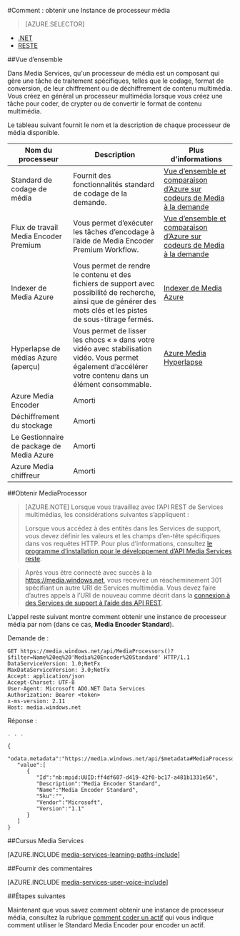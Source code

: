 <properties 
    pageTitle="Comment faire pour créer un processeur de support | Microsoft Azure" 
    description="Apprenez à créer un composant du processeur de média pour encoder, convertir le format, crypter ou décrypter le contenu multimédia pour Azure Media Services." 
    services="media-services" 
    documentationCenter="" 
    authors="Juliako" 
    manager="erikre" 
    editor=""/>

<tags 
    ms.service="media-services" 
    ms.workload="media" 
    ms.tgt_pltfrm="na" 
    ms.devlang="na" 
    ms.topic="article" 
    ms.date="09/26/2016" 
    ms.author="juliako"/>


#<a name="how-to-get-a-media-processor-instance"></a>Comment : obtenir une Instance de processeur média


> [AZURE.SELECTOR]
- [.NET](media-services-get-media-processor.md)
- [RESTE](media-services-rest-get-media-processor.md)

##<a name="overview"></a>Vue d’ensemble

Dans Media Services, qu'un processeur de média est un composant qui gère une tâche de traitement spécifiques, telles que le codage, format de conversion, de leur chiffrement ou de déchiffrement de contenu multimédia. Vous créez en général un processeur multimédia lorsque vous créez une tâche pour coder, de crypter ou de convertir le format de contenu multimédia.

Le tableau suivant fournit le nom et la description de chaque processeur de média disponible.

Nom du processeur|Description|Plus d’informations
---|---|---
Standard de codage de média|Fournit des fonctionnalités standard de codage de la demande. |[Vue d’ensemble et comparaison d’Azure sur codeurs de Media à la demande](media-services-encode-asset.md)
Flux de travail Media Encoder Premium|Vous permet d’exécuter les tâches d’encodage à l’aide de Media Encoder Premium Workflow.|[Vue d’ensemble et comparaison d’Azure sur codeurs de Media à la demande](media-services-encode-asset.md)
Indexer de Media Azure| Vous permet de rendre le contenu et des fichiers de support avec possibilité de recherche, ainsi que de générer des mots clés et les pistes de sous-titrage fermés.|[Indexer de Media Azure](media-services-index-content.md)
Hyperlapse de médias Azure (aperçu)|Vous permet de lisser les chocs « » dans votre vidéo avec stabilisation vidéo. Vous permet également d’accélérer votre contenu dans un élément consommable.|[Azure Media Hyperlapse](media-services-hyperlapse-content.md)
Azure Media Encoder|Amorti
Déchiffrement du stockage| Amorti|
Le Gestionnaire de package de Media Azure|Amorti|
Azure Media chiffreur|Amorti|

##<a name="get-mediaprocessor"></a>Obtenir MediaProcessor

>[AZURE.NOTE] Lorsque vous travaillez avec l’API REST de Services multimédias, les considérations suivantes s’appliquent :
>
>Lorsque vous accédez à des entités dans les Services de support, vous devez définir les valeurs et les champs d’en-tête spécifiques dans vos requêtes HTTP. Pour plus d’informations, consultez [le programme d’installation pour le développement d’API Media Services reste](media-services-rest-how-to-use.md).

>Après vous être connecté avec succès à la https://media.windows.net, vous recevrez un réacheminement 301 spécifiant un autre URI de Services multimédia. Vous devez faire d’autres appels à l’URI de nouveau comme décrit dans la [connexion à des Services de support à l’aide des API REST](media-services-rest-connect-programmatically.md). 


L’appel reste suivant montre comment obtenir une instance de processeur média par nom (dans ce cas, **Media Encoder Standard**). 



    
Demande de :

    GET https://media.windows.net/api/MediaProcessors()?$filter=Name%20eq%20'Media%20Encoder%20Standard' HTTP/1.1
    DataServiceVersion: 1.0;NetFx
    MaxDataServiceVersion: 3.0;NetFx
    Accept: application/json
    Accept-Charset: UTF-8
    User-Agent: Microsoft ADO.NET Data Services
    Authorization: Bearer <token>
    x-ms-version: 2.11
    Host: media.windows.net
    
Réponse :
        
    . . .
    
    {  
       "odata.metadata":"https://media.windows.net/api/$metadata#MediaProcessors",
       "value":[  
          {  
             "Id":"nb:mpid:UUID:ff4df607-d419-42f0-bc17-a481b1331e56",
             "Description":"Media Encoder Standard",
             "Name":"Media Encoder Standard",
             "Sku":"",
             "Vendor":"Microsoft",
             "Version":"1.1"
          }
       ]
    }


##<a name="media-services-learning-paths"></a>Cursus Media Services

[AZURE.INCLUDE [media-services-learning-paths-include](../../includes/media-services-learning-paths-include.md)]

##<a name="provide-feedback"></a>Fournir des commentaires

[AZURE.INCLUDE [media-services-user-voice-include](../../includes/media-services-user-voice-include.md)]


##<a name="next-steps"></a>Étapes suivantes

Maintenant que vous savez comment obtenir une instance de processeur média, consultez la rubrique [comment coder un actif](media-services-rest-get-started.md) qui vous indique comment utiliser le Standard Media Encoder pour encoder un actif.
